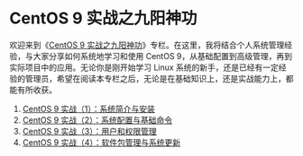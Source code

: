 # CentOS 9 实战之九阳神功

欢迎来到《[CentOS 9 实战之九阳神功](centos-9-learning-journal-introduction.md)》专栏。在这里，我将结合个人系统管理经验，与大家分享如何系统地学习和使用 CentOS 9，从基础配置到高级管理，再到实际项目中的应用。无论你是刚开始学习 Linux 系统的新手，还是已经有一定经验的管理员，希望在阅读本专栏之后，无论是在基础知识上，还是实战能力上，都能有所收获。

1. [CentOS 9 实战（1）：系统简介与安装](./system-introduction-and-installation.md)
2. [CentOS 9 实战（2）：系统配置与基础命令](./system-configuration-and-basic-commands.md)
3. [CentOS 9 实战（3）：用户和权限管理](./user-and-permission-management.md)
4. [CentOS 9 实战（4）：软件包管理与系统更新](./package-management-and-system-updates.md)

